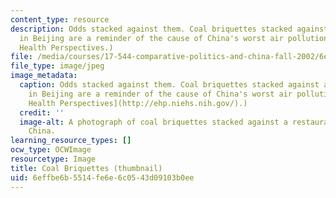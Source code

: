 ```yaml
---
content_type: resource
description: Odds stacked against them. Coal briquettes stacked against a restaurant
  in Beijing are a reminder of the cause of China's worst air pollution. (Environmental
  Health Perspectives.)
file: /media/courses/17-544-comparative-politics-and-china-fall-2002/6effbe6b5514fe6e6c0543d09103b0ee_17-544f02-th.jpg
file_type: image/jpeg
image_metadata:
  caption: Odds stacked against them. Coal briquettes stacked against a restaurant
    in Beijing are a reminder of the cause of China's worst air pollution. ([Environmental
    Health Perspectives](http://ehp.niehs.nih.gov/).)
  credit: ''
  image-alt: A photograph of coal briquettes stacked against a restaurant in Beijing,
    China.
learning_resource_types: []
ocw_type: OCWImage
resourcetype: Image
title: Coal Briquettes (thumbnail)
uid: 6effbe6b-5514-fe6e-6c05-43d09103b0ee
---
```

